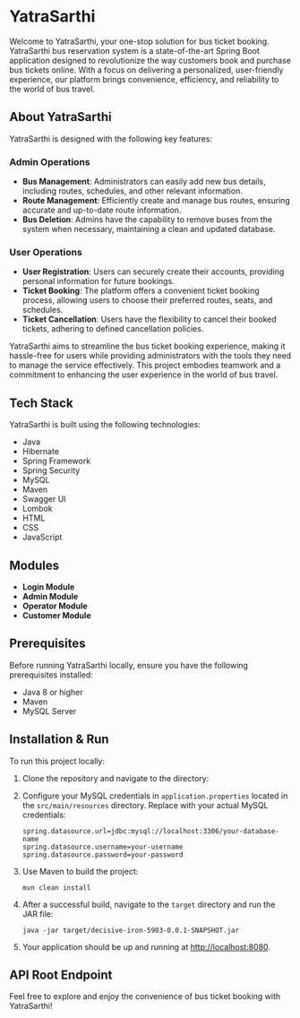 

# YatraSarthi

Welcome to YatraSarthi, your one-stop solution for bus ticket booking. YatraSarthi bus reservation system is a state-of-the-art Spring Boot application designed to revolutionize the way customers book and purchase bus tickets online. With a focus on delivering a personalized, user-friendly experience, our platform brings convenience, efficiency, and reliability to the world of bus travel.
## About YatraSarthi

YatraSarthi is designed with the following key features:

### Admin Operations

- **Bus Management**: Administrators can easily add new bus details, including routes, schedules, and other relevant information.
- **Route Management**: Efficiently create and manage bus routes, ensuring accurate and up-to-date route information.
- **Bus Deletion**: Admins have the capability to remove buses from the system when necessary, maintaining a clean and updated database.

### User Operations

- **User Registration**: Users can securely create their accounts, providing personal information for future bookings.
- **Ticket Booking**: The platform offers a convenient ticket booking process, allowing users to choose their preferred routes, seats, and schedules.
- **Ticket Cancellation**: Users have the flexibility to cancel their booked tickets, adhering to defined cancellation policies.

YatraSarthi aims to streamline the bus ticket booking experience, making it hassle-free for users while providing administrators with the tools they need to manage the service effectively. This project embodies teamwork and a commitment to enhancing the user experience in the world of bus travel.

## Tech Stack

YatraSarthi is built using the following technologies:

- Java
- Hibernate
- Spring Framework
- Spring Security
- MySQL
- Maven
- Swagger UI
- Lombok
- HTML
- CSS
- JavaScript

## Modules

- **Login Module**
- **Admin Module**
- **Operator Module**
- **Customer Module**

## Prerequisites

Before running YatraSarthi locally, ensure you have the following prerequisites installed:
- Java 8 or higher
- Maven
- MySQL Server

## Installation & Run

To run this project locally:

1. Clone the repository and navigate to the directory:

2. Configure your MySQL credentials in `application.properties` located in the `src/main/resources` directory. Replace with your actual MySQL credentials:

   ```properties
   spring.datasource.url=jdbc:mysql://localhost:3306/your-database-name
   spring.datasource.username=your-username
   spring.datasource.password=your-password
   ```

3. Use Maven to build the project:

   ```shell
   mvn clean install
   ```

4. After a successful build, navigate to the `target` directory and run the JAR file:

   ```shell
   java -jar target/decisive-iron-5903-0.0.1-SNAPSHOT.jar
   ```

5. Your application should be up and running at [http://localhost:8080](http://localhost:8080).

## API Root Endpoint


Feel free to explore and enjoy the convenience of bus ticket booking with YatraSarthi!


